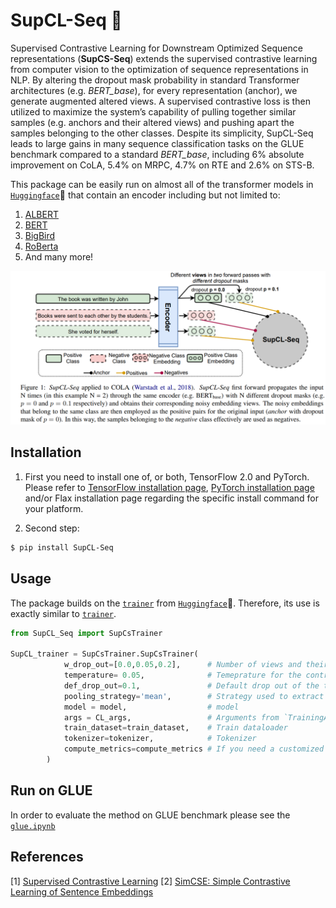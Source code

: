 # SupCL-Seq :book:
Supervised Contrastive Learning for Downstream Optimized Sequence representations (**SupCS-Seq**) extends the supervised contrastive learning from computer vision to the optimization of sequence representations in NLP. By altering the dropout mask probability in standard Transformer architectures (e.g. *BERT_base*), for every representation (anchor), we generate augmented altered views. A supervised contrastive loss is then utilized to maximize the system’s capability of pulling together similar samples (e.g. anchors and their altered views) and pushing apart the samples belonging to the other classes. Despite its simplicity, SupCL-Seq leads to large gains in many sequence classification tasks on the GLUE benchmark compared to a standard *BERT_base*, including 6% absolute improvement on CoLA, 5.4% on MRPC, 4.7% on RTE and 2.6% on STS-B.

This package can be easily run on almost all of the transformer models in [`Huggingface`](https://huggingface.co/):hugs: that contain an encoder including but not limited to:

1. [ALBERT](https://huggingface.co/transformers/model_doc/albert.html)
2. [BERT](https://huggingface.co/transformers/model_doc/bert.html)
3. [BigBird](https://huggingface.co/transformers/model_doc/bigbird.html)
4. [RoBerta](https://huggingface.co/transformers/model_doc/roberta.html)
5. And many more!

![SupCL-Seq](SupCLSeq.png)

## Installation

1. First you need to install one of, or both, TensorFlow 2.0 and PyTorch. Please refer to [TensorFlow installation page](https://www.tensorflow.org/install/pip), [PyTorch installation page](https://pytorch.org/) and/or Flax installation page regarding the specific install command for your platform.

2. Second step:

```bash
$ pip install SupCL-Seq
```

## Usage
The package builds on the [`trainer`](https://huggingface.co/transformers/main_classes/trainer.html) from [`Huggingface`](https://huggingface.co/):hugs:. Therefore, its use is exactly similar to [`trainer`](https://huggingface.co/transformers/main_classes/trainer.html).

```python
from SupCL_Seq import SupCsTrainer

SupCL_trainer = SupCsTrainer.SupCsTrainer(
            w_drop_out=[0.0,0.05,0.2],      # Number of views and their associated mask drop-out probabilities [Optional]
            temperature= 0.05,              # Temeprature for the contrastive loss function [Optional]
            def_drop_out=0.1,               # Default drop out of the transformer, this is usually 0.1 [Optional]
            pooling_strategy='mean',        # Strategy used to extract embeddings can be from `mean` or `pooling` [Optional]
            model = model,                  # model
            args = CL_args,                 # Arguments from `TrainingArguments` [Optional]
            train_dataset=train_dataset,    # Train dataloader
            tokenizer=tokenizer,            # Tokenizer
            compute_metrics=compute_metrics # If you need a customized evaluation [Optional]
        )

```

## Run on GLUE
In order to evaluate the method on GLUE benchmark please see the [`glue.ipynb`](./examples/glue.ipynb)

## References
[1] [Supervised Contrastive Learning](https://arxiv.org/abs/2004.11362)
[2] [SimCSE: Simple Contrastive Learning of Sentence Embeddings](https://arxiv.org/abs/2104.08821)
